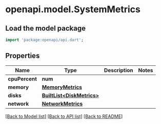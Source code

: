 # openapi.model.SystemMetrics

## Load the model package
```dart
import 'package:openapi/api.dart';
```

## Properties
Name | Type | Description | Notes
------------ | ------------- | ------------- | -------------
**cpuPercent** | **num** |  | 
**memory** | [**MemoryMetrics**](MemoryMetrics.md) |  | 
**disks** | [**BuiltList&lt;DiskMetrics&gt;**](DiskMetrics.md) |  | 
**network** | [**NetworkMetrics**](NetworkMetrics.md) |  | 

[[Back to Model list]](../README.md#documentation-for-models) [[Back to API list]](../README.md#documentation-for-api-endpoints) [[Back to README]](../README.md)


